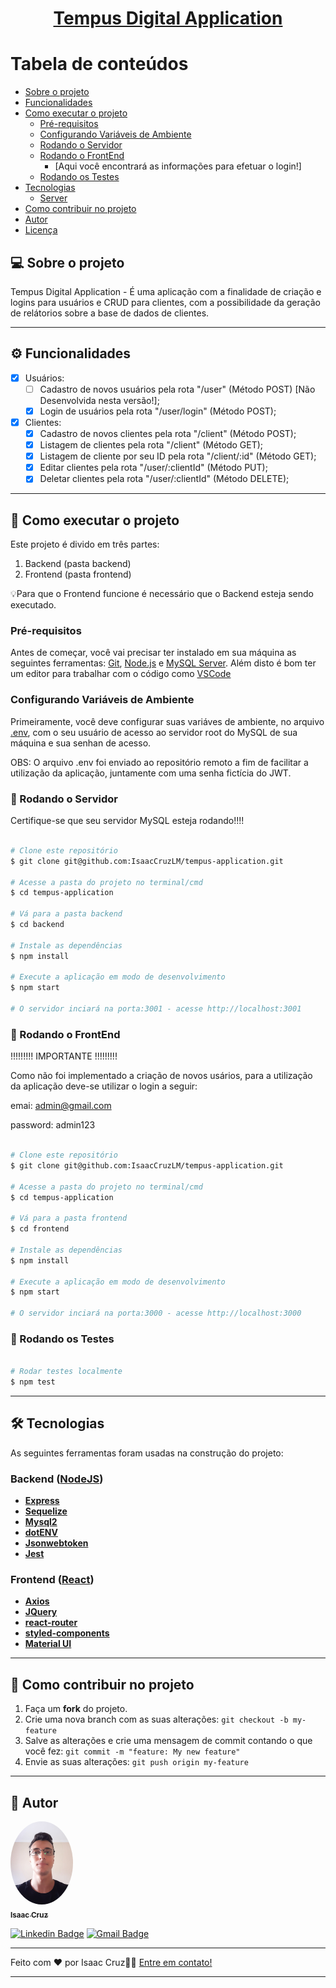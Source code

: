 
<h1 align="center">
     <a href="#" alt="site do ecoleta"> Tempus Digital Application </a>
</h1>

Tabela de conteúdos
=================
<!--ts-->
   * [Sobre o projeto](#-sobre-o-projeto)
   * [Funcionalidades](#%EF%B8%8F-funcionalidades)
   * [Como executar o projeto](#-como-executar-o-projeto)
     * [Pré-requisitos](#pré-requisitos)
     * [Configurando Variáveis de Ambiente](#configurando-variáveis-de-ambiente)
     * [Rodando o Servidor](#-rodando-o-servidor)
     * [Rodando o FrontEnd](#-rodando-o-servidor)
         * [Aqui você encontrará as informações para efetuar o login!]
     * [Rodando os Testes](#-rodando-os-testes)
   * [Tecnologias](#-tecnologias)
     * [Server](#server)
   * [Como contribuir no projeto](#-como-contribuir-no-projeto)
   * [Autor](#-autor)
   * [Licença](#-licença)
<!--te-->

## 💻 Sobre o projeto

Tempus Digital Application - É uma aplicação com a finalidade de criação e logins para usuários e CRUD para clientes, com a possibilidade da geração de relátorios sobre a base de dados de clientes.

---

## ⚙️ Funcionalidades

- [x] Usuários:
  - [ ] Cadastro de novos usuários pela rota "/user" (Método POST) [Não Desenvolvida nesta versão!];
  - [x] Login de usuários pela rota "/user/login" (Método POST);
- [x] Clientes:
  - [x] Cadastro de novos clientes pela rota "/client" (Método POST);
  - [x] Listagem de clientes pela rota "/client" (Método GET);
  - [x] Listagem de cliente por seu ID pela rota "/client/:id" (Método GET);
  - [x] Editar clientes pela rota "/user/:clientId" (Método PUT);
  - [x] Deletar clientes pela rota "/user/:clientId" (Método DELETE);

---

## 🚀 Como executar o projeto

Este projeto é divido em três partes:
1. Backend (pasta backend) 
2. Frontend (pasta frontend)

💡Para que o Frontend funcione é necessário que o Backend esteja sendo executado.

### Pré-requisitos

Antes de começar, você vai precisar ter instalado em sua máquina as seguintes ferramentas:
[Git](https://git-scm.com), [Node.js](https://nodejs.org/en/) e [MySQL Server](https://dev.mysql.com/downloads/mysql/). 
Além disto é bom ter um editor para trabalhar com o código como [VSCode](https://code.visualstudio.com/)

### Configurando Variáveis de Ambiente

Primeiramente, você deve configurar suas variáves de ambiente, no arquivo [.env](https://github.com/IsaacCruzLM/tempus-application/blob/main/backend/.env), com o seu usuário de acesso ao servidor root do MySQL de sua máquina e sua senhan de acesso.

OBS: O arquivo .env foi enviado ao repositório remoto a fim de facilitar a utilização da aplicação, juntamente com uma senha fictícia do JWT.

### 🎲 Rodando o Servidor

Certifique-se que seu servidor MySQL esteja rodando!!!!

```bash

# Clone este repositório
$ git clone git@github.com:IsaacCruzLM/tempus-application.git

# Acesse a pasta do projeto no terminal/cmd
$ cd tempus-application

# Vá para a pasta backend
$ cd backend

# Instale as dependências
$ npm install

# Execute a aplicação em modo de desenvolvimento
$ npm start

# O servidor inciará na porta:3001 - acesse http://localhost:3001

```

### 🎲 Rodando o FrontEnd

!!!!!!!!! IMPORTANTE !!!!!!!!!

Como não foi implementado a criação de novos usários, para a utilização da aplicação deve-se utilizar o login a seguir:

emai: admin@gmail.com

password: admin123

```bash

# Clone este repositório
$ git clone git@github.com:IsaacCruzLM/tempus-application.git

# Acesse a pasta do projeto no terminal/cmd
$ cd tempus-application

# Vá para a pasta frontend
$ cd frontend

# Instale as dependências
$ npm install

# Execute a aplicação em modo de desenvolvimento
$ npm start

# O servidor inciará na porta:3000 - acesse http://localhost:3000

```

### 🎲 Rodando os Testes

```bash

# Rodar testes localmente
$ npm test

```

---

## 🛠 Tecnologias

As seguintes ferramentas foram usadas na construção do projeto:

### [](https://github.com/IsaacCruzLM/Blog_API/blob/main/README.md#backend)**Backend**  ([NodeJS](https://nodejs.org/en/))

-   **[Express](https://expressjs.com/)**
-   **[Sequelize](https://sequelize.org/v3/)**
-   **[Mysql2](https://www.npmjs.com/package/mysql2)**
-   **[dotENV](https://github.com/motdotla/dotenv)**
-   **[Jsonwebtoken](https://jwt.io/)**
-   **[Jest](https://jestjs.io/)**

### [](https://github.com/IsaacCruzLM/Blog_API/blob/main/README.md#frontend)**Frontend**  ([React](https://pt-br.reactjs.org/))

-   **[Axios](https://axios-http.com/)**
-   **[JQuery](https://jquery.com/)**
-   **[react-router](https://www.npmjs.com/package/react-router-dom)**
-   **[styled-components](https://styled-components.com/)**
-   **[Material UI](https://mui.com/pt/)**

---

## 💪 Como contribuir no projeto

1. Faça um **fork** do projeto.
2. Crie uma nova branch com as suas alterações: `git checkout -b my-feature`
3. Salve as alterações e crie uma mensagem de commit contando o que você fez: `git commit -m "feature: My new feature"`
4. Envie as suas alterações: `git push origin my-feature`

---

## 🦸 Autor

<a href="https://www.linkedin.com/in/isaaccruzz/">
 <img style="border-radius: 50%;" src="./public/profile.jpeg" width="100px;" alt=""/>
 <br />
 <sub><b>Isaac Cruz</b></sub></a>
 <br />

[![Linkedin Badge](https://img.shields.io/badge/-Isaac-blue?style=flat-square&logo=Linkedin&logoColor=white&link=https://www.linkedin.com/in/isaaccruzz/)](https://www.linkedin.com/in/isaaccruzz/) 
[![Gmail Badge](https://img.shields.io/badge/-isaac.clm1@gmail.com-c14438?style=flat-square&logo=Gmail&logoColor=white&link=mailto:isaac.clm1@gmail.com)](mailto:isaac.clm1@gmail.com)

---

Feito com ❤️ por Isaac Cruz👋🏽 [Entre em contato!](https://www.linkedin.com/in/isaaccruzz/)

---
